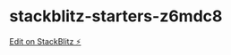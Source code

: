 # stackblitz-starters-z6mdc8

[Edit on StackBlitz ⚡️](https://stackblitz.com/edit/stackblitz-starters-z6mdc8)